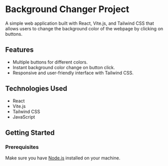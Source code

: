 # Background Changer Project

A simple web application built with React, Vite.js, and Tailwind CSS that allows users to change the background color of the webpage by clicking on buttons.

## Features

- Multiple buttons for different colors.
- Instant background color change on button click.
- Responsive and user-friendly interface with Tailwind CSS.

## Technologies Used

- React
- Vite.js
- Tailwind CSS
- JavaScript

## Getting Started

### Prerequisites

Make sure you have [Node.js](https://nodejs.org/) installed on your machine.

